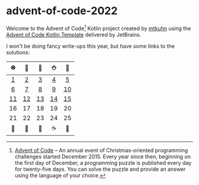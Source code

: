 # advent-of-code-2022

Welcome to the Advent of Code[^aoc] Kotlin project created by [mtkuhn][github] using the [Advent of Code Kotlin Template][template] delivered by JetBrains.

I won't be doing fancy write-ups this year, but have some links to the solutions:


|                    ❄️                     |                    🎅                     |                    🎄                     |                     ⛄                     |                    🎁                     |
|:-----------------------------------------:|:-----------------------------------------:|:-----------------------------------------:|:-----------------------------------------:|:-----------------------------------------:|
| [1](/src/main/kotlin/mkuhn/aoc/Day01.kt)  | [2](/src/main/kotlin/mkuhn/aoc/Day02.kt)  | [3](/src/main/kotlin/mkuhn/aoc/Day03.kt)  | [4](/src/main/kotlin/mkuhn/aoc/Day04.kt)  | [5](/src/main/kotlin/mkuhn/aoc/Day05.kt)  |
| [6](/src/main/kotlin/mkuhn/aoc/Day06.kt)  | [7](/src/main/kotlin/mkuhn/aoc/Day07.kt)  | [8](/src/main/kotlin/mkuhn/aoc/Day08.kt)  | [9](/src/main/kotlin/mkuhn/aoc/Day09.kt)  | [10](/src/main/kotlin/mkuhn/aoc/Day10.kt) |
| [11](/src/main/kotlin/mkuhn/aoc/Day11.kt) | [12](/src/main/kotlin/mkuhn/aoc/Day12.kt) | [13](/src/main/kotlin/mkuhn/aoc/Day13.kt) | [14](/src/main/kotlin/mkuhn/aoc/Day14.kt) | [15](/src/main/kotlin/mkuhn/aoc/Day15.kt) |
|                    16                     |                    17                     |                    18                     |                    19                     |                    20                     |
|                    21                     |                    22                     |                    23                     |                    24                     |                    25                     |
|                    🍪                     |                    🎃                     |                    🎄                     |                     ☕                     |                    🌟                     |

[^aoc]:
    [Advent of Code][aoc] – An annual event of Christmas-oriented programming challenges started December 2015.
    Every year since then, beginning on the first day of December, a programming puzzle is published every day for twenty-five days.
    You can solve the puzzle and provide an answer using the language of your choice.

[aoc]: https://adventofcode.com
[docs]: https://kotlinlang.org/docs/home.html
[github]: https://github.com/mtkuhn
[issues]: https://github.com/kotlin-hands-on/advent-of-code-kotlin-template/issues
[kotlin]: https://kotlinlang.org
[slack]: https://surveys.jetbrains.com/s3/kotlin-slack-sign-up
[template]: https://github.com/kotlin-hands-on/advent-of-code-kotlin-template
